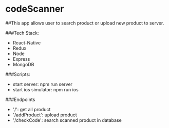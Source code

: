# codeScanner

##This app allows user to search product or upload new product to server.

###Tech Stack: 
- React-Native 
- Redux 
- Node 
- Express
- MongoDB

###Scripts:
- start server: npm run server
- start ios simulator: npm run ios

###Endpoints
- '/': get all product
- '/addProduct': upload product
- '/checkCode': search scanned product in database
